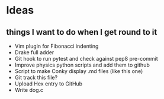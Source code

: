 # Ideas
## things I want to do when I get round to it

* Vim plugin for Fibonacci indenting
* Drake full adder
* Git hook to run pytest and check against pep8 pre-commit
* Improve physics python scripts and add them to github
* Script to make Conky display .md files (like this one)
* Git track this file?
* Upload Hex entry to GitHub
* Write dog.c